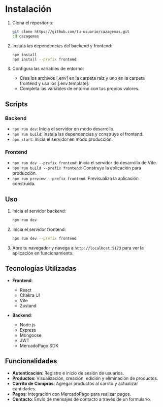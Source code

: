 # Instalación

1. Clona el repositorio:

   ```sh
   git clone https://github.com/tu-usuario/cazagemas.git
   cd cazagemas
   ```

2. Instala las dependencias del backend y frontend:

   ```sh
   npm install
   npm install --prefix frontend
   ```

3. Configura las variables de entorno:
   - Crea los archivos [.env] en la carpeta raiz y uno en la carpeta frontend y usa los [.env.template].
   - Completa las variables de entorno con tus propios valores.

## Scripts

### Backend

- `npm run dev`: Inicia el servidor en modo desarrollo.
- `npm run build`: Instala las dependencias y construye el frontend.
- `npm start`: Inicia el servidor en modo producción.

### Frontend

- `npm run dev --prefix frontend`: Inicia el servidor de desarrollo de Vite.
- `npm run build --prefix frontend`: Construye la aplicación para producción.
- `npm run preview --prefix frontend`: Previsualiza la aplicación construida.

## Uso

1. Inicia el servidor backend:

   ```sh
   npm run dev
   ```

2. Inicia el servidor frontend:

   ```sh
   npm run dev --prefix frontend
   ```

3. Abre tu navegador y navega a `http://localhost:5173` para ver la aplicación en funcionamiento.

## Tecnologías Utilizadas

- **Frontend**:

  - React
  - Chakra UI
  - Vite
  - Zustand

- **Backend**:
  - Node.js
  - Express
  - Mongoose
  - JWT
  - MercadoPago SDK

## Funcionalidades

- **Autenticación**: Registro e inicio de sesión de usuarios.
- **Productos**: Visualización, creación, edición y eliminación de productos.
- **Carrito de Compras**: Agregar productos al carrito y actualizar cantidades.
- **Pagos**: Integración con MercadoPago para realizar pagos.
- **Contacto**: Envío de mensajes de contacto a través de un formulario.
